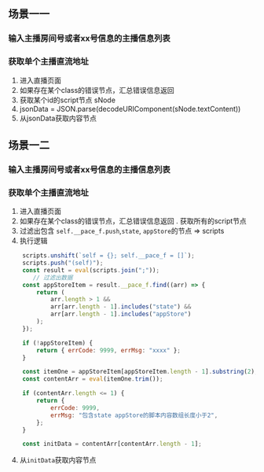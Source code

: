 ## 场景一一

### 输入主播房间号或者xx号信息的主播信息列表

### 获取单个主播直流地址
1. 进入直播页面
2. 如果存在某个class的错误节点，汇总错误信息返回
3. 获取某个id的script节点 sNode
4. jsonData = JSON.parse(decodeURIComponent(sNode.textContent))
5. 从jsonData获取内容节点


## 场景一二

### 输入主播房间号或者xx号信息的主播信息列表

### 获取单个主播直流地址
1. 进入直播页面
2. 如果存在某个class的错误节点，汇总错误信息返回
. 获取所有的script节点
3. 过滤出包含 `self.__pace_f.push`,`state`, `appStore`的节点 => scripts
4. 执行逻辑
```js
    scripts.unshift(`self = {}; self.__pace_f = []`);
    scripts.push("(self)");
    const result = eval(scripts.join(";"));
       // 过滤出数据
    const appStoreItem = result.__pace_f.find((arr) => {
        return (
            arr.length > 1 &&
            arr[arr.length - 1].includes("state") &&
            arr[arr.length - 1].includes("appStore")
        );
    });

    if (!appStoreItem) {
        return { errCode: 9999, errMsg: "xxxx" };
    }

    const itemOne = appStoreItem[appStoreItem.length - 1].substring(2);
    const contentArr = eval(itemOne.trim());

    if (contentArr.length <= 1) {
        return {
            errCode: 9999,
            errMsg: "包含state appStore的脚本内容数组长度小于2",
        };
    }

    const initData = contentArr[contentArr.length - 1];

```

4. 从`initData`获取内容节点
